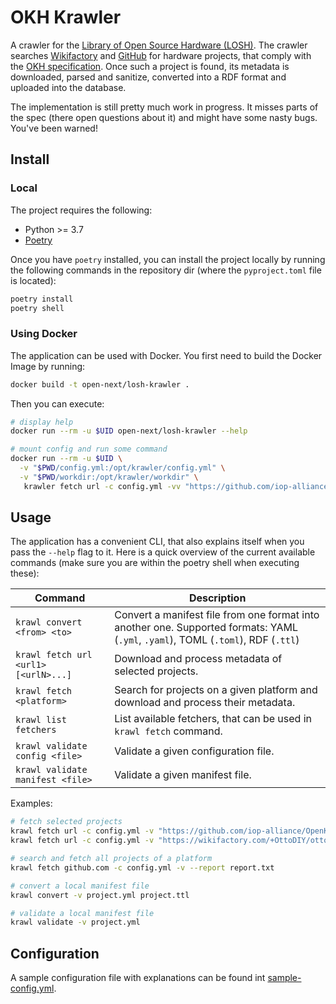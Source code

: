 # OKH Krawler

A crawler for the [Library of Open Source Hardware (LOSH)](https://losh.opennext.eu).
The crawler searches [Wikifactory](https://wikifactory.com)
and [GitHub](https://github.com) for hardware projects,
that comply with the [OKH specification](https://github.com/iop-alliance/OpenKnowHow).
Once such a project is found, its metadata is downloaded, parsed and sanitize,
converted into a RDF format and uploaded into the database.

The implementation is still pretty much work in progress.
It misses parts of the spec (there open questions about it)
and might have some nasty bugs.
You've been warned!

## Install

### Local

The project requires the following:

- Python >= 3.7
- [Poetry](https://python-poetry.org)

Once you have `poetry` installed,
you can install the project locally by running the following commands in the repository dir
(where the `pyproject.toml` file is located):

```sh
poetry install
poetry shell
```

### Using Docker

The application can be used with Docker.
You first need to build the Docker Image by running:

```sh
docker build -t open-next/losh-krawler .
```

Then you can execute:

```sh
# display help
docker run --rm -u $UID open-next/losh-krawler --help

# mount config and run some command
docker run --rm -u $UID \
  -v "$PWD/config.yml:/opt/krawler/config.yml" \
  -v "$PWD/workdir:/opt/krawler/workdir" \
   krawler fetch url -c config.yml -vv "https://github.com/iop-alliance/OpenKnowHow/blob/master/res/sample_data/okh-OHLOOM.toml"
```

## Usage

The application has a convenient CLI,
that also explains itself when you pass the `--help` flag to it.
Here is a quick overview of the current available commands
(make sure you are within the poetry shell when executing these):

| Command | Description |
|--|---|
| `krawl convert <from> <to>` | Convert a manifest file from one format into another one. Supported formats: YAML (`.yml`, `.yaml`), TOML (`.toml`), RDF (`.ttl`) |
| `krawl fetch url <url1> [<urlN>...]` | Download and process metadata of selected projects. |
| `krawl fetch <platform>` | Search for projects on a given platform and download and process their metadata. |
| `krawl list fetchers` | List available fetchers, that can be used in `krawl fetch` command. |
| `krawl validate config <file>` | Validate a given configuration file. |
| `krawl validate manifest <file>` | Validate a given manifest file. |

Examples:

```sh
# fetch selected projects
krawl fetch url -c config.yml -v "https://github.com/iop-alliance/OpenKnowHow/blob/master/res/sample_data/okh-sample-OHLOOM.toml"
krawl fetch url -c config.yml -v "https://wikifactory.com/+OttoDIY/otto-diy-plus"

# search and fetch all projects of a platform
krawl fetch github.com -c config.yml -v --report report.txt

# convert a local manifest file
krawl convert -v project.yml project.ttl

# validate a local manifest file
krawl validate -v project.yml
```

## Configuration

A sample configuration file with explanations can be found int [sample-config.yml](sample-config.yml).
